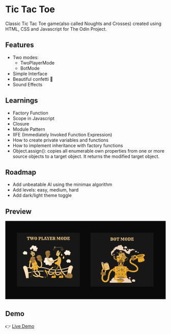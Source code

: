 # Tic Tac Toe
Classic Tic Tac Toe game(also called Noughts and Crosses) created using HTML, CSS and Javascript for The Odin Project.

## Features
- Two modes: 
    - TwoPlayerMode
    - BotMode
- Simple Interface
- Beautiful confetti 🎉
- Sound Effects

## Learnings
- Factory Function
- Scope in Javascript
- Closure
- Module Pattern
- IIFE (Immediately Invoked Function Expression)
- How to create private variables and functions 
- How to implement inheritance with factory functions
- Object.assign(): copies all enumerable own properties from one or more source objects to a target object. It returns the modified target object.

## Roadmap
- Add unbeatable AI using the minimax algorithm
- Add levels: easy, medium, hard
- Add dark/light theme toggle

## Preview
![image](./preview-images/tic-tac-toe.png)

## Demo
👉 [Live Demo](https://ruchita1010.github.io/tic-tac-toe)